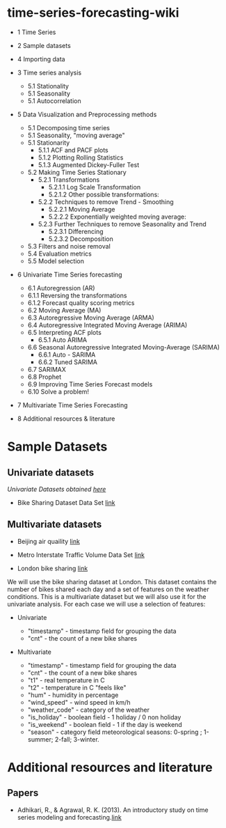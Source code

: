 # time-series-forecasting-wiki



* 1  Time Series
* 2  Sample datasets
* 4  Importing data
* 3  Time series analysis
  * 5.1  Stationality
  * 5.1  Seasonality 
  * 5.1  Autocorrelation
* 5  Data Visualization and Preprocessing methods
  * 5.1  Decomposing time series
  * 5.1  Seasonality, "moving average"  
  * 5.1  Stationarity  
    * 5.1.1  ACF and PACF plots
    * 5.1.2  Plotting Rolling Statistics
	* 5.1.3  Augmented Dickey-Fuller Test
  * 5.2  Making Time Series Stationary
	* 5.2.1  Transformations
	  * 5.2.1.1  Log Scale Transformation
	  * 5.2.1.2  Other possible transformations:
	* 5.2.2  Techniques to remove Trend - Smoothing
	  * 5.2.2.1  Moving Average
	  * 5.2.2.2  Exponentially weighted moving average:
	* 5.2.3  Further Techniques to remove Seasonality and Trend
	  * 5.2.3.1  Differencing
	  * 5.2.3.2  Decomposition
  * 5.3  Filters and noise removal
  * 5.4  Evaluation metrics
  * 5.5  Model selection
* 6  Univariate Time Series forecasting
  * 6.1  Autoregression (AR)
  * 6.1.1  Reversing the transformations
  * 6.1.2  Forecast quality scoring metrics
  * 6.2  Moving Average (MA)
  * 6.3  Autoregressive Moving Average (ARMA)
  * 6.4  Autoregressive Integrated Moving Average (ARIMA)
  * 6.5  Interpreting ACF plots
	* 6.5.1  Auto ARIMA
  * 6.6  Seasonal Autoregressive Integrated Moving-Average (SARIMA)
	* 6.6.1  Auto - SARIMA
	* 6.6.2  Tuned SARIMA
  * 6.7  SARIMAX
  * 6.8  Prophet
  * 6.9  Improving Time Series Forecast models
  * 6.10  Solve a problem!
  
* 7  Multivariate Time Series Forecasting

* 8  Additional resources & literature
  

# Sample Datasets
## Univariate datasets
*Univariate Datasets obtained [here](https://machinelearningmastery.com/time-series-datasets-for-machine-learning/)*

* Bike Sharing Dataset Data Set [link](https://archive.ics.uci.edu/ml/datasets/Bike+Sharing+Dataset)

## Multivariate datasets

* Beijing air quaility [link](https://archive.ics.uci.edu/ml/datasets/Beijing+Multi-Site+Air-Quality+Data)
* Metro Interstate Traffic Volume Data Set [link](https://archive.ics.uci.edu/ml/datasets/Beijing+Multi-Site+Air-Quality+Data)

* London bike sharing [link](https://www.kaggle.com/hmavrodiev/london-bike-sharing-dataset/data#_=_)

We will use the bike sharing dataset at London. This dataset contains the number of bikes shared each day and a set of features on the weather conditions. This is a multivariate dataset but we will also use it for the univariate analysis. For each case we will use a selection of features:

* Univariate
  * "timestamp" - timestamp field for grouping the data
  * "cnt" - the count of a new bike shares
  
* Multivariate 
  * "timestamp" - timestamp field for grouping the data
  * "cnt" - the count of a new bike shares
  * "t1" - real temperature in C
  * "t2" - temperature in C "feels like"
  * "hum" - humidity in percentage
  * "wind_speed" - wind speed in km/h
  * "weather_code" - category of the weather
  * "is_holiday" - boolean field - 1 holiday / 0 non holiday
  * "is_weekend" - boolean field - 1 if the day is weekend
  * "season" - category field meteorological seasons: 0-spring ; 1-summer; 2-fall; 3-winter.

# Additional resources and literature
## Papers

* Adhikari, R., & Agrawal, R. K. (2013). An introductory study on time series modeling and forecasting.[link](https://arxiv.org/ftp/arxiv/papers/1302/1302.6613.pdf)